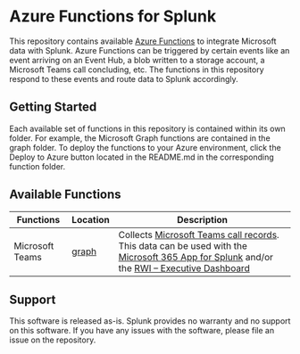 # Azure Functions for Splunk

This repository contains available [Azure Functions]( https://azure.microsoft.com/en-us/services/functions/) to integrate Microsoft data with Splunk.  Azure Functions can be triggered by certain events like an event arriving on an Event Hub, a blob written to a storage account, a Microsoft Teams call concluding, etc.  The functions in this repository respond to these events and route data to Splunk accordingly.

## Getting Started

Each available set of functions in this repository is contained within its own folder.  For example, the Microsoft Graph functions are contained in the graph folder.  To deploy the functions to your Azure environment, click the Deploy to Azure button located in the README.md in the corresponding function folder.

## Available Functions

| Functions | Location | Description |
| --------- | -------- | ----------- |
| Microsoft Teams | [graph](https://github.com/splunk/azure-functions-splunk/tree/master/graph) | Collects [Microsoft Teams call records]( https://docs.microsoft.com/en-us/graph/api/resources/callrecords-callrecord).  This data can be used with the [Microsoft 365 App for Splunk]( https://splunkbase.splunk.com/app/3786/) and/or the [RWI – Executive Dashboard]( https://splunkbase.splunk.com/app/4952/) |


## Support

This software is released as-is. Splunk provides no warranty and no support on this software. If you have any issues with the software, please file an issue on the repository.
